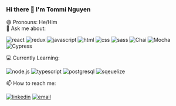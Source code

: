 ### Hi there 👋 I'm Tommi Nguyen
 😄 Pronouns: He/Him <br>
 💬 Ask me about:
 <p>
 <img alt="react" src="https://img.shields.io/badge/React-20232A?style=for-the-badge&logo=react&logoColor=61DAFB"/>
 <img alt="redux" src="https://img.shields.io/badge/Redux-593D88?style=for-the-badge&logo=redux&logoColor=white"/>
 <img alt="javascript" src="https://img.shields.io/badge/JavaScript-F7DF1E?style=for-the-badge&logo=javascript&logoColor=black"/>
 <img alt="html" src="https://img.shields.io/badge/HTML5-E34F26?style=for-the-badge&logo=html5&logoColor=white"/>
 <img alt="css" src="https://img.shields.io/badge/CSS3-1572B6?style=for-the-badge&logo=css3&logoColor=white"/>
 <img alt="sass" src="https://img.shields.io/badge/Sass-CC6699?style=for-the-badge&logo=sass&logoColor=white"/>
 <img alt="Chai" src="https://camo.githubusercontent.com/dc1b092fdeb7e14a149274315b4d53632d98e5ff80d94f3fc04bf2f995369b31/68747470733a2f2f696d672e736869656c64732e696f2f62616467652f636861692d4131313430343f7374796c653d666f722d7468652d6261646765266c6f676f3d63686169266c6f676f436f6c6f723d7768697465"/>
  <img alt="Mocha" src="https://img.shields.io/badge/-mocha-%238D6748?&style=for-the-badge&logo=mocha&logoColor=white"/>
  <img alt="Cypress" src="https://img.shields.io/badge/-cypress-%23E5E5E5?style=for-the-badge&logo=cypress&logoColor=058a5e"/>
 </p>
 💻 Currently Learning:
 <p>
 <img alt="node.js" src="https://img.shields.io/badge/Node.js-43853D?style=for-the-badge&logo=node.js&logoColor=white"/>
 <img alt="typescript" src="https://img.shields.io/badge/TypeScript-007ACC?style=for-the-badge&logo=typescript&logoColor=white"/>
 <img alt="postgresql" src="https://img.shields.io/badge/PostgreSQL-316192?style=for-the-badge&logo=postgresql&logoColor=white"/>
 <img alt="sqeuelize" src="https://img.shields.io/badge/sequelize-323330?style=for-the-badge&logo=sequelize&logoColor=blue"/>
 </p>
 📫 How to reach me:
 <p>
 <a href="https://www.linkedin.com/in/tommi-t-nguyen/" target="_blank"><img alt="linkedin" src="https://img.shields.io/badge/-LinkedIn-black.svg?style=for-the-badge&logo=linkedin&colorB=1C5D99"/></a>
  <a href="mailto:tommi.t.nguyen@icloud.com"><img alt="email" src="https://img.shields.io/badge/Gmail-D14836?style=for-the-badge&logo=gmail&logoColor=white"/></a>
  </p>


